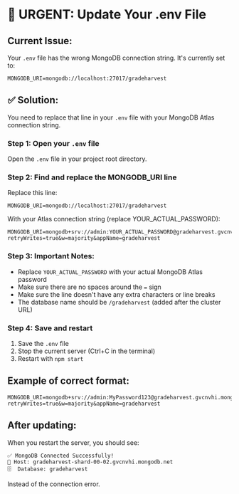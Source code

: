 # 🔧 URGENT: Update Your .env File

## Current Issue:
Your `.env` file has the wrong MongoDB connection string. It's currently set to:
```
MONGODB_URI=mongodb://localhost:27017/gradeharvest
```

## ✅ Solution:
You need to replace that line in your `.env` file with your MongoDB Atlas connection string.

### Step 1: Open your `.env` file
Open the `.env` file in your project root directory.

### Step 2: Find and replace the MONGODB_URI line
Replace this line:
```env
MONGODB_URI=mongodb://localhost:27017/gradeharvest
```

With your Atlas connection string (replace YOUR_ACTUAL_PASSWORD):
```env
MONGODB_URI=mongodb+srv://admin:YOUR_ACTUAL_PASSWORD@gradeharvest.gvcnvhi.mongodb.net/gradeharvest?retryWrites=true&w=majority&appName=gradeharvest
```

### Step 3: Important Notes:
- Replace `YOUR_ACTUAL_PASSWORD` with your actual MongoDB Atlas password
- Make sure there are no spaces around the `=` sign
- Make sure the line doesn't have any extra characters or line breaks
- The database name should be `/gradeharvest` (added after the cluster URL)

### Step 4: Save and restart
1. Save the `.env` file
2. Stop the current server (Ctrl+C in the terminal)
3. Restart with `npm start`

## Example of correct format:
```env
MONGODB_URI=mongodb+srv://admin:MyPassword123@gradeharvest.gvcnvhi.mongodb.net/gradeharvest?retryWrites=true&w=majority&appName=gradeharvest
```

## After updating:
When you restart the server, you should see:
```
✅ MongoDB Connected Successfully!
📍 Host: gradeharvest-shard-00-02.gvcnvhi.mongodb.net
🗄️  Database: gradeharvest
```

Instead of the connection error.
